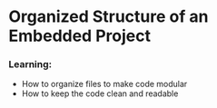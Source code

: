 # Organized Structure of an Embedded Project

### Learning:

- How to organize files to make code modular
- How to keep the code clean and readable